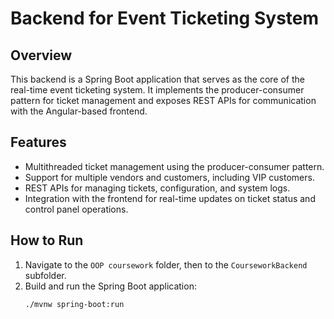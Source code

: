 # Backend for Event Ticketing System

## Overview
This backend is a Spring Boot application that serves as the core of the real-time event ticketing system. It implements the producer-consumer pattern for ticket management and exposes REST APIs for communication with the Angular-based frontend.

## Features
- Multithreaded ticket management using the producer-consumer pattern.
- Support for multiple vendors and customers, including VIP customers.
- REST APIs for managing tickets, configuration, and system logs.
- Integration with the frontend for real-time updates on ticket status and control panel operations.

## How to Run
1. Navigate to the `OOP coursework` folder, then to the `CourseworkBackend` subfolder.
2. Build and run the Spring Boot application:
   ```bash
   ./mvnw spring-boot:run

